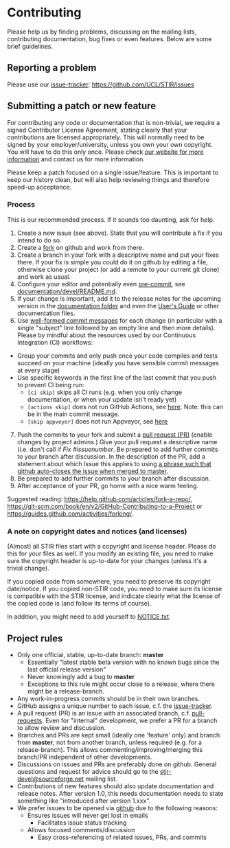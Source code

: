 Contributing
============

Please help us by finding problems, discussing on the mailing lists, contributing documentation,
bug fixes or even features. Below are some brief guidelines.

## Reporting a problem

Please use our [issue-tracker]: https://github.com/UCL/STIR/issues

## Submitting a patch or new feature

For contributing any code or documentation that is non-trivial, we require a
signed Contributor License Agreement, stating clearly that your
contributions are licensed appropriately. This will normally need to be signed by your
employer/university, unless you own your own copyright.
You will have to do this only once. Please check [our website for more information](http://stir.sourceforge.net/contributing/)
and contact us for more information.

Please keep a patch focused on a single issue/feature. This is important to keep our history clean,
but will also help reviewing things and therefore speed-up acceptance.

### Process

This is our recommended process. If it sounds too daunting, ask for help.

1. Create a new issue (see above). State that you will contribute a fix if you intend to do so.
2. Create a [fork](https://help.github.com/articles/fork-a-repo) on github and work from there.
3. Create a branch in your fork with a descriptive name and put your fixes there. If your fix is
simple you could do it on github by editing a file, otherwise clone your project (or add a remote
to your current git clone) and work as usual.
4. Configure your editor and potentially even [pre-commit](https://pre-commit.com/), see
[documentation/devel/README.md](documentation/devel/README.md).
5. If your change is important, add it to the release notes for the upcoming version in the [documentation folder](https://github.com/UCL/STIR/tree/master/documentation/)
and even the [User's Guide](https://github.com/UCL/STIR/blob/master/documentation/STIR-UsersGuide.tex) or other documentation files.
6. Use [well-formed commit messages](http://tbaggery.com/2008/04/19/a-note-about-git-commit-messages.html)
for each change (in particular with a single "subject" line
followed by an empty line and then more details).
Please by mindful about the resources used by our Continuous Integration (CI) workflows:
  - Group your commits and only push once your code compiles and tests succeed on your machine (ideally you have sensible commit messages at every stage)
  - Use specific keywords in the first line of the last commit that you push to prevent CI being run:
     - `[ci skip]` skips all CI runs (e.g. when you only change documentation, or when your update isn't ready yet)
     - `[actions skip]` does not run GitHub Actions, see [here](https://github.blog/changelog/2021-02-08-github-actions-skip-pull-request-and-push-workflows-with-skip-ci/). Note: this can be in the main commit message.
     - `[skip appveyor]` does not run Appveyor, see [here](https://www.appveyor.com/docs/how-to/filtering-commits/#skip-directive-in-commit-message)
7. Push the commits to your fork and submit a [pull request (PR)](https://help.github.com/articles/creating-a-pull-request)
(enable changes by project admins.) Give your pull request a descriptive name (i.e. don't call if *Fix #issuenumber*. Be prepared to add further commits to your branch after discussion.
In the description of the PR, add a statement about which Issue this applies to
using [a phrase such that github auto-closes the issue when merged to master](https://help.github.com/articles/closing-issues-using-keywords/).
8. Be prepared to add further commits to your branch after discussion.
9. After acceptance of your PR, go home with a nice warm feeling.

Suggested reading: 
https://help.github.com/articles/fork-a-repo/, https://git-scm.com/book/en/v2/GitHub-Contributing-to-a-Project or https://guides.github.com/activities/forking/.

### A note on copyright dates and notices (and licenses)

(Almost) all STIR files start with a copyright and license header. Please do this for your files as well.
If you modify an existing file, you need to make sure the copyright header is up-to-date for your changes
(unless it's a trivial change).

If you copied code from somewhere, you need to preserve its copyright date/notice. If you copied non-STIR code,
you need to make sure its license is compatible with the STIR license, and indicate clearly what the license
of the copied code is (and follow its terms of course).

In addition, you might need to add yourself to [NOTICE.txt](https://github.com/UCL/STIR/blob/master/NOTICE.txt).

## Project rules

- Only one official, stable, up-to-date branch: **master**
    + Essentially "latest stable beta version with no known bugs
      since the last official release version"
    + Never knowingly add a bug to **master**
    + Exceptions to this rule might occur close to a release, where there might be a release-branch.
- Any work-in-progress commits should be in their own branches.
- GitHub assigns a unique number to each issue, c.f. the [issue-tracker].
- A pull request (PR) is an issue with an associated branch,
  c.f. [pull-requests]. Even for "internal" development, we prefer a PR for
  a branch to allow review and discussion.
- Branches and PRs are kept small (ideally one 'feature' only) and branch from **master**,
  not from another branch, unless required (e.g. for a release-branch). This allows
  commenting/improving/merging this branch/PR
  independent of other developments.
- Discussions on issues and PRs are preferably done on github. General questions and request for advice
  should go to the <stir-devel@sourceforge.net> mailing list.
- Contributions of new features should also update documentation and release notes. After version 1.0,
  this needs documentation needs to state something like "introduced after version 1.xxx".
- We prefer issues to be opened via [github][issue-tracker] due to the following reasons:
    + Ensures issues will never get lost in emails
        * Facilitates issue status tracking
    + Allows focused comments/discussion
        * Easy cross-referencing of related issues, PRs, and commits

[issue-tracker]: https://github.com/UCL/STIR/issues
[pull-requests]: https://github.com/UCL/STIR/pulls
